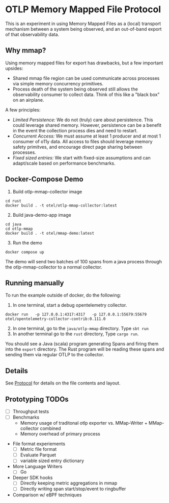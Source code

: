 # OTLP Memory Mapped File Protocol

This is an experiment in using Memory Mapped Files as a (local) transport mechanism between a system being observed, and an out-of-band export of that observability data.

## Why mmap?

Using memory mapped files for export has drawbacks, but a few important upsides:

- Shared mmap file region can be used communicate across processes via simple memory concurrency primitives.
- Process death of the system being observed still allows the observability consumer to collect data. Think of this like a "black box" on an airplane.


A few principles:

- *Limited Persistence:* We do not (truly) care about persistence. This could leverage shared memory. However, persistence can be a benefit in the event the collection process dies and need to restart.
- *Concurrent Access:* We must assume at least 1 producer and at most 1 consumer of o11y data. All access to files should leverage memory safety primitves, and encourage direct page sharing between processes.
- *Fixed sized entries:* We start with fixed-size assumptions and can adapt/scale based on performance benchmarks.

## Docker-Compose Demo

1. Build otlp-mmap-collector image

```
cd rust
docker build . -t otel/otlp-mmap-collector:latest
```

2. Build java-demo-app image

```
cd java
cd otlp-mmap
docker build . -t otel/mmap-demo:latest
```

3. Run the demo

```
docker compose up
```

The demo will send two batches of 100 spans from a java process through the otlp-mmap-collector to a normal collector.

## Running manually

To run the example outside of docker, do the following:

1. In one terminal, start a debug opentelemetry collector.

```
docker run   -p 127.0.0.1:4317:4317   -p 127.0.0.1:55679:55679   otel/opentelemetry-collector-contrib:0.111.0
```

2. In one terminal, go to the `java/otlp-mmap` directory.  Type `sbt run`
3. In another terminal go to the `rust` directory, Type `cargo run`.

You should see a Java (scala) program generating Spans and firing them into the `export` directory.  The Rust
program will be reading these spans and sending them via regular OTLP to the collector.

## Details

See [Protocol](PROTOCOL.MD) for details on the file contents and layout.

## Prototyping TODOs

- [ ] Throughput tests
- [ ] Benchmarks
    - Memory usage of traditonal otlp exporter vs. MMap-Writer + MMap-collector combined
    - Memory overhead of primary process
- File format experiements
  - [ ] Metric file format
  - [ ] Evaluate Parquet
  - [ ] variable sized entry dictionary
- More Language Writers
  - [ ] Go
- Deeper SDK hooks
  - [ ] Directly keeping metric aggregations in mmap
  - [ ] Directly writing span start/stop/event to ringbuffer
- Comparison w/ eBPF techniques